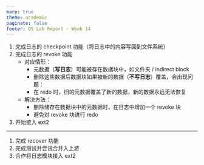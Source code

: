 ```yaml
---
marp: true
theme: academic
paginate: false
footer: OS Lab Report · Week 14
---
```


<!-- header: 第 14 周工作 -->

1. 完成日志的 checkpoint 功能（将日志中的内容写回到文件系统）
2. 完成日志的 revoke 功能
   - 对应情形：
     - 元数据（**写日志**）可能被存在数据块中，如文件夹 / indirect block
     - 删除这些数据后数据块如果被新的数据（**不写日志**）覆盖，会出现问题：
     - 在 redo 时，旧的元数据覆盖了新的数据，新的数据永远无法恢复
   - 解决方法：
     - 删除储存在数据块中的元数据时，在日志中增加一个 revoke 块
     - 避免对 revoke 块进行 redo
3. 开始接入 ext2

---

<!-- _header: 下周计划 -->

1. 完成 recover 功能
2. 完成测试并尝试合并入上游
3. 合作将日志模块接入 ext2
